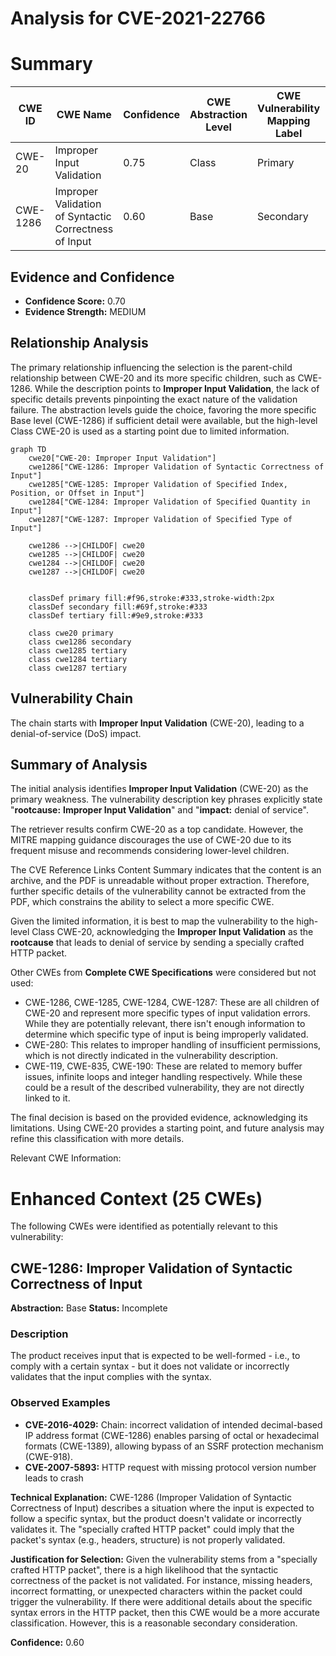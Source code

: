 # Analysis for CVE-2021-22766

# Summary
| CWE ID | CWE Name | Confidence | CWE Abstraction Level | CWE Vulnerability Mapping Label | CWE-Vulnerability Mapping Notes |
|---|---|---|---|---|---|
| CWE-20 | Improper Input Validation | 0.75 | Class | Primary | Discouraged |
| CWE-1286 | Improper Validation of Syntactic Correctness of Input | 0.60 | Base | Secondary | Allowed |

## Evidence and Confidence

*   **Confidence Score:** 0.70
*   **Evidence Strength:** MEDIUM

## Relationship Analysis
The primary relationship influencing the selection is the parent-child relationship between CWE-20 and its more specific children, such as CWE-1286. While the description points to **Improper Input Validation**, the lack of specific details prevents pinpointing the exact nature of the validation failure. The abstraction levels guide the choice, favoring the more specific Base level (CWE-1286) if sufficient detail were available, but the high-level Class CWE-20 is used as a starting point due to limited information.

```mermaid
graph TD
    cwe20["CWE-20: Improper Input Validation"]
    cwe1286["CWE-1286: Improper Validation of Syntactic Correctness of Input"]
    cwe1285["CWE-1285: Improper Validation of Specified Index, Position, or Offset in Input"]
    cwe1284["CWE-1284: Improper Validation of Specified Quantity in Input"]
    cwe1287["CWE-1287: Improper Validation of Specified Type of Input"]

    cwe1286 -->|CHILDOF| cwe20
    cwe1285 -->|CHILDOF| cwe20
    cwe1284 -->|CHILDOF| cwe20
    cwe1287 -->|CHILDOF| cwe20
    

    classDef primary fill:#f96,stroke:#333,stroke-width:2px
    classDef secondary fill:#69f,stroke:#333
    classDef tertiary fill:#9e9,stroke:#333

    class cwe20 primary
    class cwe1286 secondary
    class cwe1285 tertiary
    class cwe1284 tertiary
    class cwe1287 tertiary
```

## Vulnerability Chain
The chain starts with **Improper Input Validation** (CWE-20), leading to a denial-of-service (DoS) impact.

## Summary of Analysis
The initial analysis identifies **Improper Input Validation** (CWE-20) as the primary weakness. The vulnerability description key phrases explicitly state "**rootcause:** **Improper Input Validation**" and "**impact:** denial of service".

The retriever results confirm CWE-20 as a top candidate. However, the MITRE mapping guidance discourages the use of CWE-20 due to its frequent misuse and recommends considering lower-level children.

The CVE Reference Links Content Summary indicates that the content is an archive, and the PDF is unreadable without proper extraction. Therefore, further specific details of the vulnerability cannot be extracted from the PDF, which constrains the ability to select a more specific CWE.

Given the limited information, it is best to map the vulnerability to the high-level Class CWE-20, acknowledging the **Improper Input Validation** as the **rootcause** that leads to denial of service by sending a specially crafted HTTP packet.

Other CWEs from **Complete CWE Specifications** were considered but not used:

*   CWE-1286, CWE-1285, CWE-1284, CWE-1287: These are all children of CWE-20 and represent more specific types of input validation errors. While they are potentially relevant, there isn't enough information to determine which specific type of input is being improperly validated.
*   CWE-280: This relates to improper handling of insufficient permissions, which is not directly indicated in the vulnerability description.
* CWE-119, CWE-835, CWE-190: These are related to memory buffer issues, infinite loops and integer handling respectively. While these could be a result of the described vulnerability, they are not directly linked to it.

The final decision is based on the provided evidence, acknowledging its limitations. Using CWE-20 provides a starting point, and future analysis may refine this classification with more details.

Relevant CWE Information:

# Enhanced Context (25 CWEs)
The following CWEs were identified as potentially relevant to this vulnerability:

## CWE-1286: Improper Validation of Syntactic Correctness of Input
**Abstraction:** Base
**Status:** Incomplete

### Description
The product receives input that is expected to be well-formed - i.e., to comply with a certain syntax - but it does not validate or incorrectly validates that the input complies with the syntax.

### Observed Examples
- **CVE-2016-4029:** Chain: incorrect validation of intended decimal-based IP address format (CWE-1286) enables parsing of octal or hexadecimal formats (CWE-1389), allowing bypass of an SSRF protection mechanism (CWE-918).
- **CVE-2007-5893:** HTTP request with missing protocol version number leads to crash

**Technical Explanation:**
CWE-1286 (Improper Validation of Syntactic Correctness of Input) describes a situation where the input is expected to follow a specific syntax, but the product doesn't validate or incorrectly validates it. The "specially crafted HTTP packet" could imply that the packet's syntax (e.g., headers, structure) is not properly validated.

**Justification for Selection:**
Given the vulnerability stems from a "specially crafted HTTP packet", there is a high likelihood that the syntactic correctness of the packet is not validated. For instance, missing headers, incorrect formatting, or unexpected characters within the packet could trigger the vulnerability. If there were additional details about the specific syntax errors in the HTTP packet, then this CWE would be a more accurate classification. However, this is a reasonable secondary consideration.

**Confidence:** 0.60
